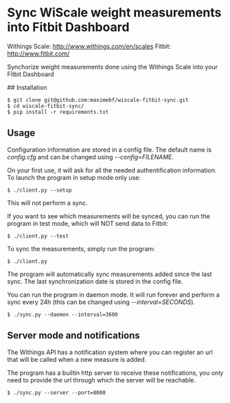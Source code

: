# Sync WiScale weight measurements into Fitbit Dashboard

Withings Scale: http://www.withings.com/en/scales
Fitbit: http://www.fitbit.com/

Synchorize weight measurements done using the Withings Scale
into your Fitbit Dashboard

## Installation

    $ git clone git@github.com:maximebf/wiscale-fitbit-sync.git
    $ cd wiscale-fitbit-sync/
    $ pip install -r requirements.txt

## Usage

Configuration information are stored in a config file. The default
name is *config.cfg* and can be changed using *--config=FILENAME*.

On your first use, it will ask for all the needed authentification
information. To launch the program in setup mode only use:

    $ ./client.py --setup

This will not perform a sync.

If you want to see which measurements will be synced, you can run
the program in test mode, which will NOT send data to Fitbit:

    $ ./client.py --test

To sync the measurements, simply run the program:

    $ ./client.py

The program will automatically sync measurements added since the last
sync. The last synchronization date is stored in the config file.

You can run the program in daemon mode. It will run forever and
perform a sync every 24h (this can be changed using *--interval=SECONDS*).

    $ ./sync.py --daemon --interval=3600

## Server mode and notifications

The Withings API has a notification system where you can register an
url that will be called when a new measure is added.

The program has a builtin http server to receive these notifications,
you only need to provide the url through which the server will be 
reachable.

    $ ./sync.py --server --port=8000
